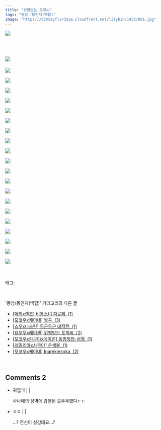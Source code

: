 ```yaml
---
title: "위협받는 토끼씨"
tags: "동방／동인지(백합)"
image: "https://d2mc8yflsr3zqe.cloudfront.net/lilybin/1432/001.jpg"
---
```

<div class="article">
<div class="area_view">
<p><img src="{{ site.imgserver2 }}/lilybin/1432/001.jpg"/><span style="color:#557a74; font-family:돋움; background-color:white"> 
</span></p><p>
 </p><p><br/><img src="{{ site.imgserver2 }}/lilybin/1432/002.jpg"/><span style="color:#557a74; font-family:돋움"><br/><br/><img src="{{ site.imgserver2 }}/lilybin/1432/003.jpg"/><br/><br/><img src="{{ site.imgserver2 }}/lilybin/1432/004.jpg"/><br/><br/><img src="{{ site.imgserver2 }}/lilybin/1432/005.jpg"/><br/><br/><img src="{{ site.imgserver2 }}/lilybin/1432/006.jpg"/><br/><br/><img src="{{ site.imgserver2 }}/lilybin/1432/007.jpg"/><br/><br/><img src="{{ site.imgserver2 }}/lilybin/1432/008.jpg"/><br/><br/><img src="{{ site.imgserver2 }}/lilybin/1432/009.jpg"/><br/><br/><img src="{{ site.imgserver2 }}/lilybin/1432/010.jpg"/><br/><br/><img src="{{ site.imgserver2 }}/lilybin/1432/011.jpg"/><br/><br/><img src="{{ site.imgserver2 }}/lilybin/1432/012.jpg"/><br/><br/><img src="{{ site.imgserver2 }}/lilybin/1432/013.jpg"/><br/><br/><img src="{{ site.imgserver2 }}/lilybin/1432/014.jpg"/><br/><br/><img src="{{ site.imgserver2 }}/lilybin/1432/015.jpg"/><br/><br/><img src="{{ site.imgserver2 }}/lilybin/1432/016.jpg"/><br/><br/><img src="{{ site.imgserver2 }}/lilybin/1432/017.jpg"/><br/><br/><img src="{{ site.imgserver2 }}/lilybin/1432/018.jpg"/><br/><br/><img src="{{ site.imgserver2 }}/lilybin/1432/019.jpg"/><br/><br/><img src="{{ site.imgserver2 }}/lilybin/1432/020.jpg"/><br/><br/><img src="{{ site.imgserver2 }}/lilybin/1432/021.jpg"/><br/><br/><img src="{{ site.imgserver2 }}/lilybin/1432/022.jpg"/><span style="background-color:white"> </span></span></p>
</div></div><br/>
<div class="tagTrail">
<p>태그: </p>
<ul>
</ul>
</div><br/>
<div class="another">
<p>'동방/동인지(백합)' 카테고리의 다른 글</p>
<ul>
<li><a href="/lilybin_1435">
[메리x렌코] 비봉소녀 파르페  (1)
</a></li>
<li><a href="/lilybin_1434">
[모코우x케이네] 월곡  (3)
</a></li>
<li><a href="/lilybin_1433">
[쇼우x나즈린] 두근두근 대작전  (1)
</a></li>
<li><a href="/lilybin_1432">
[요우무x레이센] 위협받는 토끼씨  (2)
</a></li>
<li><a href="/lilybin_1431">
[모코우x카구야x에이린] 동방청첩-심월  (1)
</a></li>
<li><a href="/lilybin_1430">
[레밀리아x사쿠야] 은색불  (1)
</a></li>
<li><a href="/lilybin_1429">
[모코우x케이네] Inarekiezoka  (2)
</a></li>
</ul>
</div><br/>
<div class="comment">
<h2 class="bold">Comments <span id="commentCount1432">2</span></h2>
<div style="clear:both;">
<div id="entry1432Comment" style="display:block">
<ul class="list_reply">
<li class="rp_general" id="comment12942495">
<div class="post-comment">
<div>
<span>
<i class="fa fa-user"></i>귀엽긔 |
                                |
                               
</span>
<p>사나에의 성벽에 감염된 요우무였다ㄷㄷ</p>

</div>
</div>
</li>
<li class="rp_general" id="comment13252480">
<div class="post-comment">
<div>
<span>
<i class="fa fa-user"></i>ㅇㅇ |
                                |
                               
</span>
<p>...? 전신이 성감대요...?</p>

</div>
</div>
</li>
</ul>
</div>
</div>
</div><br/>
<br/>
<p id="refer"></p>
<br/>

